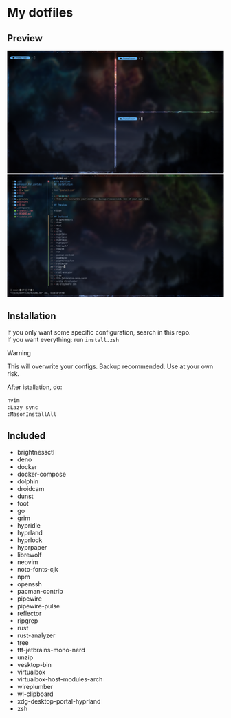 # My dotfiles
## Preview
![](./preview/terminal.png)
![](./preview/nvim.png)

## Installation
If you only want some specific configuration, search in this repo.\
If you want everything: run `install.zsh`

> [!WARNING]
> This will overwrite your configs. Backup recommended. Use at your own risk.

After istallation, do:
```
nvim
:Lazy sync
:MasonInstallAll
```

## Included
- brightnessctl
- deno
- docker
- docker-compose
- dolphin
- droidcam
- dunst
- foot
- go
- grim
- hypridle
- hyprland
- hyprlock
- hyprpaper
- librewolf
- neovim
- noto-fonts-cjk
- npm
- openssh
- pacman-contrib
- pipewire
- pipewire-pulse
- reflector
- ripgrep
- rust
- rust-analyzer
- tree
- ttf-jetbrains-mono-nerd
- unzip
- vesktop-bin
- virtualbox
- virtualbox-host-modules-arch
- wireplumber
- wl-clipboard
- xdg-desktop-portal-hyprland
- zsh

